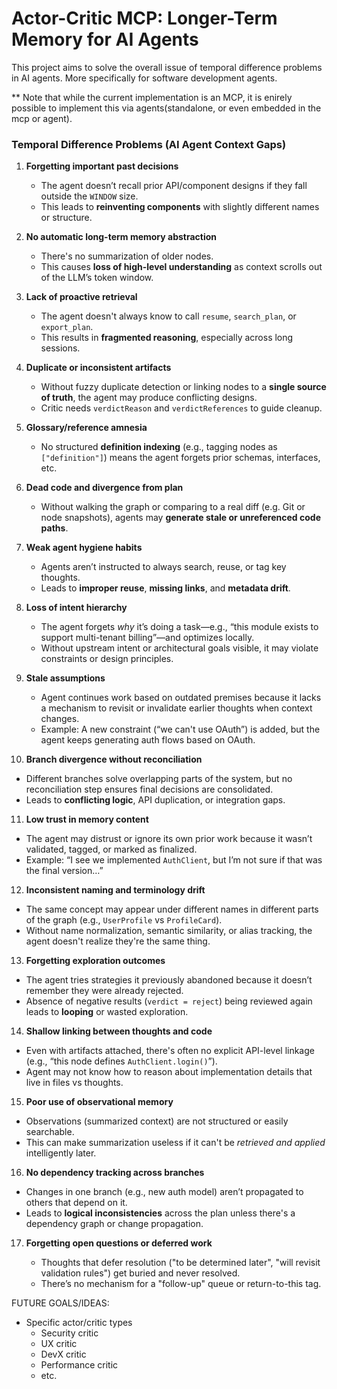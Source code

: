 # Actor-Critic MCP: Longer-Term Memory for AI Agents

This project aims to solve the overall issue of temporal difference problems in AI agents. More specifically for software development agents.

\*\* Note that while the current implementation is an MCP, it is enirely possible to implement this via agents(standalone, or even embedded in the mcp or agent).

### Temporal Difference Problems (AI Agent Context Gaps)

1. **Forgetting important past decisions**

   - The agent doesn’t recall prior API/component designs if they fall outside the `WINDOW` size.
   - This leads to **reinventing components** with slightly different names or structure.

2. **No automatic long-term memory abstraction**

   - There's no summarization of older nodes.
   - This causes **loss of high-level understanding** as context scrolls out of the LLM’s token window.

3. **Lack of proactive retrieval**

   - The agent doesn't always know to call `resume`, `search_plan`, or `export_plan`.
   - This results in **fragmented reasoning**, especially across long sessions.

4. **Duplicate or inconsistent artifacts**

   - Without fuzzy duplicate detection or linking nodes to a **single source of truth**, the agent may produce conflicting designs.
   - Critic needs `verdictReason` and `verdictReferences` to guide cleanup.

5. **Glossary/reference amnesia**

   - No structured **definition indexing** (e.g., tagging nodes as `["definition"]`) means the agent forgets prior schemas, interfaces, etc.

6. **Dead code and divergence from plan**

   - Without walking the graph or comparing to a real diff (e.g. Git or node snapshots), agents may **generate stale or unreferenced code paths**.

7. **Weak agent hygiene habits**

   - Agents aren’t instructed to always search, reuse, or tag key thoughts.
   - Leads to **improper reuse**, **missing links**, and **metadata drift**.

8. **Loss of intent hierarchy**

   - The agent forgets _why_ it’s doing a task—e.g., “this module exists to support multi-tenant billing”—and optimizes locally.
   - Without upstream intent or architectural goals visible, it may violate constraints or design principles.

9. **Stale assumptions**

   - Agent continues work based on outdated premises because it lacks a mechanism to revisit or invalidate earlier thoughts when context changes.
   - Example: A new constraint (“we can't use OAuth”) is added, but the agent keeps generating auth flows based on OAuth.

10. **Branch divergence without reconciliation**

- Different branches solve overlapping parts of the system, but no reconciliation step ensures final decisions are consolidated.
- Leads to **conflicting logic**, API duplication, or integration gaps.

11. **Low trust in memory content**

- The agent may distrust or ignore its own prior work because it wasn’t validated, tagged, or marked as finalized.
- Example: “I see we implemented `AuthClient`, but I’m not sure if that was the final version…”

12. **Inconsistent naming and terminology drift**

- The same concept may appear under different names in different parts of the graph (e.g., `UserProfile` vs `ProfileCard`).
- Without name normalization, semantic similarity, or alias tracking, the agent doesn't realize they're the same thing.

13. **Forgetting exploration outcomes**

- The agent tries strategies it previously abandoned because it doesn’t remember they were already rejected.
- Absence of negative results (`verdict = reject`) being reviewed again leads to **looping** or wasted exploration.

14. **Shallow linking between thoughts and code**

- Even with artifacts attached, there's often no explicit API-level linkage (e.g., “this node defines `AuthClient.login()`”).
- Agent may not know how to reason about implementation details that live in files vs thoughts.

15. **Poor use of observational memory**

- Observations (summarized context) are not structured or easily searchable.
- This can make summarization useless if it can't be _retrieved and applied_ intelligently later.

16. **No dependency tracking across branches**

- Changes in one branch (e.g., new auth model) aren’t propagated to others that depend on it.
- Leads to **logical inconsistencies** across the plan unless there's a dependency graph or change propagation.

17. **Forgetting open questions or deferred work**

    - Thoughts that defer resolution ("to be determined later", "will revisit validation rules") get buried and never resolved.
    - There’s no mechanism for a "follow-up" queue or return-to-this tag.

FUTURE GOALS/IDEAS:

- Specific actor/critic types
  - Security critic
  - UX critic
  - DevX critic
  - Performance critic
  - etc.
